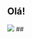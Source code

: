 ## Olá!

 <div>
  <a href="https://github.com/gmagreti">
</div>

<div> 
  <a href = "mailto:gabrielmagreti@gmail.com"><img src="https://img.shields.io/badge/-Gmail-%23333?style=for-the-badge&logo=gmail&logoColor=white" target="_blank"></a>
 ##
 
</div>
